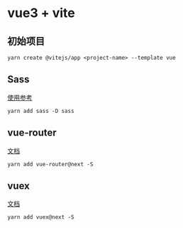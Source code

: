 # vue3 + vite

## 初始项目

``` shell
yarn create @vitejs/app <project-name> --template vue
```

## Sass

[使用参考](https://cn.vitejs.dev/guide/features.html#css)

``` shell
yarn add sass -D sass
```

## vue-router

[文档](https://next.router.vuejs.org/zh/guide/#html)

``` shell
yarn add vue-router@next -S
```

## vuex

[文档](https://next.vuex.vuejs.org/zh/index.html)

``` shell
yarn add vuex@next -S
```
